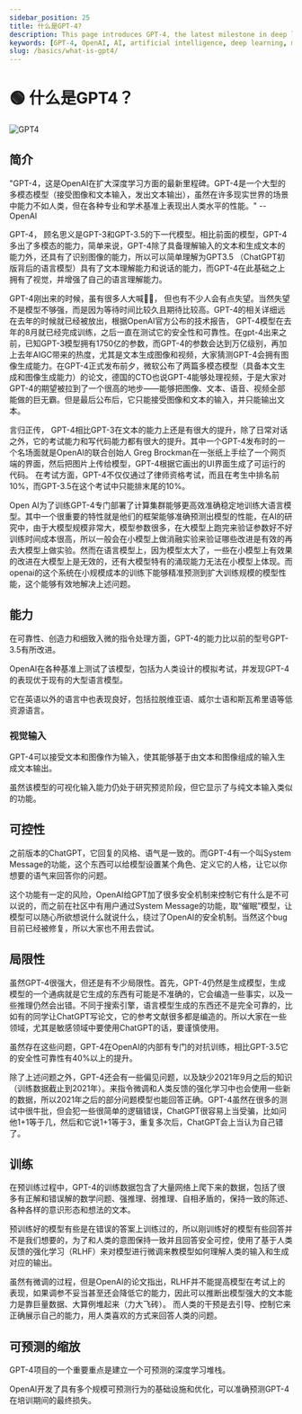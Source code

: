 ```yaml
---
sidebar_position: 25
title: 什么是GPT-4?
description: This page introduces GPT-4, the latest milestone in deep learning by OpenAI, explaining its capabilities, limitations, and training process.
keywords: [GPT-4, OpenAI, AI, artificial intelligence, deep learning, multimodal model, text generation, image recognition]
slug: /basics/what-is-gpt4/
---
```

# 🟢 什么是GPT4？

![GPT4](https://cdn.jsdelivr.net/gh/donttal/imgbed/img/b9f61c61fc75088fc5e80ccf9d8b5d63.webp)

## 简介

"GPT-4，这是OpenAI在扩大深度学习方面的最新里程碑。GPT-4是一个大型的多模态模型（接受图像和文本输入，发出文本输出），虽然在许多现实世界的场景中能力不如人类，但在各种专业和学术基准上表现出人类水平的性能。" --OpenAI

GPT-4， 顾名思义是GPT-3和GPT-3.5的下一代模型。相比前面的模型，GPT-4多出了多模态的能力，简单来说，GPT-4除了具备理解输入的文本和生成文本的能力外，还具有了识别图像的能力，所以可以简单理解为GPT3.5 （ChatGPT初版背后的语言模型）具有了文本理解能力和说话的能力，而GPT-4在此基础之上拥有了视觉，并增强了自己的语言理解能力。

GPT-4刚出来的时候，虽有很多人大喊🐂🍺， 但也有不少人会有点失望。当然失望不是模型不够强，而是因为等待时间比较久且期待比较高。GPT-4的相关详细远在去年的时候就已经被放出，根据OpenAI官方公布的技术报告， GPT-4模型在去年的8月就已经完成训练，之后一直在测试它的安全性和可靠性。在gpt-4出来之前，已知GPT-3模型拥有1750亿的参数，而GPT-4的参数会达到万亿级别，再加上去年AIGC带来的热度，尤其是文本生成图像和视频，大家猜测GPT-4会拥有图像生成能力。在GPT-4正式发布前夕，微软公布了两篇多模态模型（具备本文生成和图像生成能力）的论文，德国的CTO也说GPT-4能够处理视频，于是大家对GPT-4的期望被拉到了一个很高的地步——能够把图像、文本、语音、视频全部能做的巨无霸。但是最后公布后，它只能接受图像和文本的输入，并只能输出文本。

言归正传， GPT-4相比GPT-3在文本的能力上还是有很大的提升，除了日常对话之外，它的考试能力和写代码能力都有很大的提升。其中一个GPT-4发布时的一个名场面就是OpenAI的联合创始人 Greg Brockman在一张纸上手绘了一个网页端的界面，然后把图片上传给模型，GPT-4根据它画出的UI界面生成了可运行的代码。 在考试方面，GPT-4不仅仅通过了律师资格考试，而且在考生中排名前10%，而GPT-3.5在这个考试中只能排末尾的10%。

Open AI为了训练GPT-4专门部署了计算集群能够更高效准确稳定地训练大语言模型。其中一个很重要的特性就是他们的框架能够准确预测出模型的性能，在AI的研究中，由于大模型规模非常大，模型参数很多，在大模型上跑完来验证参数好不好训练时间成本很高，所以一般会在小模型上做消融实验来验证哪些改进是有效的再去大模型上做实验。然而在语言模型上，因为模型太大了，一些在小模型上有效果的改进在大模型上是无效的，还有大模型特有的涌现能力无法在小模型上体现。而openai的这个系统在小规模成本的训练下能够精准预测到扩大训练规模的模型性能，这个能够有效地解决上述问题。

## 能力

在可靠性、创造力和细致入微的指令处理方面，GPT-4的能力比以前的型号GPT-3.5有所改进。

OpenAI在各种基准上测试了该模型，包括为人类设计的模拟考试，并发现GPT-4的表现优于现有的大型语言模型。

它在英语以外的语言中也表现良好，包括拉脱维亚语、威尔士语和斯瓦希里语等低资源语言。

### 视觉输入

GPT-4可以接受文本和图像作为输入，使其能够基于由文本和图像组成的输入生成文本输出。

虽然该模型的可视化输入能力仍处于研究预览阶段，但它显示了与纯文本输入类似的功能。

## 可控性

之前版本的ChatGPT，它回复的风格、语气是一致的。而GPT-4有一个叫System Message的功能，这个东西可以给模型设置某个角色、定义它的人格，让它以你想要的语气来回答你的问题。

这个功能有一定的风险，OpenAI给GPT加了很多安全机制来控制它有什么是不可以说的，而之前在社区中有用户通过System Message的功能，取“催眠”模型，让模型可以随心所欲想说什么就说什么，绕过了OpenAI的安全机制。当然这个bug目前已经被修复，所以大家也不用去尝试。

## 局限性

虽然GPT-4很强大，但还是有不少局限性。首先，GPT-4仍然是生成模型，生成模型的一个通病就是它生成的东西有可能是不准确的，它会编造一些事实，以及一些推理仍然会出错。不同于搜索引擎，语言模型生成的东西还不是完全可靠的，比如有的同学让ChatGPT写论文，它的参考文献很多都是编造的。所以大家在一些领域，尤其是敏感领域中要使用ChatGPT的话，要谨慎使用。

虽然存在这些问题，GPT-4在OpenAI的内部有专门的对抗训练，相比GPT-3.5它的安全性可靠性有40%以上的提升。

除了上述问题之外，GPT-4还会有一些偏见问题，以及缺少2021年9月之后的知识（训练数据截止到2021年）。来指令微调和人类反馈的强化学习中也会使用一些新的数据，所以2021年之后的部分问题模型也能回答正确。GPT-4虽然在很多的测试中很牛批，但会犯一些很简单的逻辑错误，ChatGPT很容易上当受骗，比如问他1+1等于几，然后和它说1+1等于3，重复多次后，ChatGPT会上当认为自己错了。

## 训练

在预训练过程中，GPT-4的训练数据包含了大量网络上爬下来的数据，包括了很多有正解和错误解的数学问题、强推理、弱推理、自相矛盾的，保持一致的陈述、各种各样的意识形态和想法的文本。

预训练好的模型有些是在错误的答案上训练过的，所以刚训练好的模型有些回答并不是我们想要的，为了和人类的意图保持一致并且回答安全可控，使用了基于人类反馈的强化学习（RLHF）来对模型进行微调来教模型如何理解人类的输入和生成对应的输出。

虽然有微调的过程，但是OpenAI的论文指出，RLHF并不能提高模型在考试上的表现，如果调参不妥当甚至还会降低它的能力，因此可以推断出模型强大的文本能力是靠巨量数据、大算例堆起来（力大飞砖）。 而人类的干预是去引导、控制它来正确展示自己的能力，用人类喜欢的方式来回答人类的问题。

## 可预测的缩放

GPT-4项目的一个重要重点是建立一个可预测的深度学习堆栈。

OpenAI开发了具有多个规模可预测行为的基础设施和优化，可以准确预测GPT-4在培训期间的最终损失。